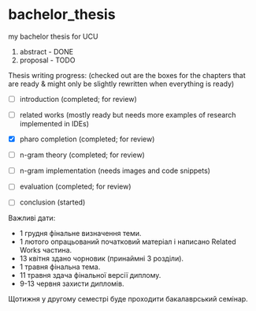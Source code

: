 # bachelor_thesis
my bachelor thesis for UCU

1. abstract - DONE
2. proposal - TODO

Thesis writing progress:
(checked out are the boxes for the chapters that are ready & might only be slightly rewritten when everything is ready)

- [ ] introduction (completed; for review)
- [ ] related works (mostly ready but needs more examples of research implemented in IDEs)
- [x] pharo completion (completed; for review)
- [ ] n-gram theory (completed; for review)
- [ ] n-gram implementation (needs images and code snippets)
- [ ] evaluation (completed; for review)
- [ ] conclusion (started)


Важливі дати:

- 1 грудня фінальне визначення теми.
- 1 лютого опрацьований початковий матеріал і написано Related Works частина.
- 13 квітня здано чорновик (принаймні 3 розділи).
- 1 травня фінальна тема.
- 11 травня здача фінальної версії диплому.
- 9-13 червня захисти дипломів.

Щотижня у другому семестрі буде проходити бакалаврський семінар.
